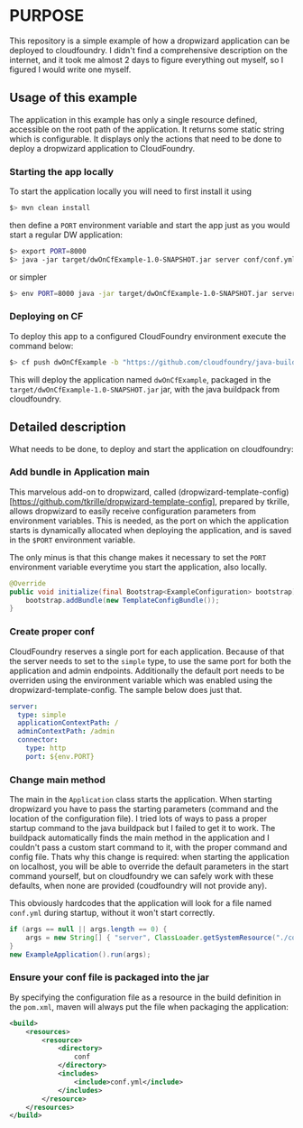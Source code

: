 # PURPOSE
This repository is a simple example of how a dropwizard application can be deployed to cloudfoundry. I didn't find a
comprehensive description on the internet, and it took me almost 2 days to figure everything out myself, so I figured I
would write one myself.

## Usage of this example
The application in this example has only a single resource defined, accessible on the root path of the application.
It returns some static string which is configurable.
It displays only the actions that need to be done to deploy a dropwizard application to CloudFoundry.

### Starting the app locally
To start the application locally you will need to first install it using
```bash
$> mvn clean install
```
then define a `PORT` environment variable and start the app just as you would start a regular DW application:
```bash
$> export PORT=8000
$> java -jar target/dwOnCfExample-1.0-SNAPSHOT.jar server conf/conf.yml

```
or simpler
```bash
$> env PORT=8000 java -jar target/dwOnCfExample-1.0-SNAPSHOT.jar server conf/conf.yml
```

### Deploying on CF
To deploy this app to a configured CloudFoundry environment execute the command below:
```bash
$> cf push dwOnCfExample -b "https://github.com/cloudfoundry/java-buildpack.git" -p target/dwOnCfExample-1.0-SNAPSHOT.jar
```
This will deploy the application named `dwOnCfExample`, packaged in the `target/dwOnCfExample-1.0-SNAPSHOT.jar` jar,
with the java buildpack from cloudfoundry.

## Detailed description
What needs to be done, to deploy and start the application on cloudfoundry:

### Add bundle in Application main
This marvelous add-on to dropwizard, called (dropwizard-template-config)[https://github.com/tkrille/dropwizard-template-config],
prepared by tkrille, allows dropwizard to easily receive configuration parameters from environment variables. This is
needed, as the port on which the application starts is dynamically allocated when deploying the application, and is saved
in the `$PORT` environment variable.

The only minus is that this change makes it necessary to set the `PORT` environment variable everytime you start the
application, also locally.

```java
@Override
public void initialize(final Bootstrap<ExampleConfiguration> bootstrap) {
    bootstrap.addBundle(new TemplateConfigBundle());
}
```

### Create proper conf
CloudFoundry reserves a single port for each application. Because of that the server needs to set to the `simple` type,
to use the same port for both the application and admin endpoints. Additionally the default port needs to be overriden
using the environment variable which was enabled using the dropwizard-template-config. The sample below does just that.
```yml
server:
  type: simple
  applicationContextPath: /
  adminContextPath: /admin
  connector:
    type: http
    port: ${env.PORT}
```

### Change main method
The main in the `Application` class starts the application. When starting dropwizard you have to pass the starting
parameters (command and the location of the configuration file). I tried lots of ways to pass a proper startup command
to the java buildpack but I failed to get it to work. The buildpack automatically finds the main method in the application
and I couldn't pass a custom start command to it, with the proper command and config file. Thats why this change is
required: when starting the application on localhost, you will be able to override the default parameters in the start
command yourself, but on cloudfoundry we can safely work with these defaults, when none are provided (coudfoundry will
not provide any).

This obviously hardcodes that the application will look for a file named `conf.yml` during startup, without it won't start
correctly.
```java
if (args == null || args.length == 0) {
    args = new String[] { "server", ClassLoader.getSystemResource("./conf.yml").getFile() };
}
new ExampleApplication().run(args);
```

### Ensure your conf file is packaged into the jar
By specifying the configuration file as a resource in the build definition in the `pom.xml`, maven will always put the file
when packaging the application:
```xml
<build>
    <resources>
        <resource>
            <directory>
                conf
            </directory>
            <includes>
                <include>conf.yml</include>
            </includes>
        </resource>
    </resources>
</build>
```